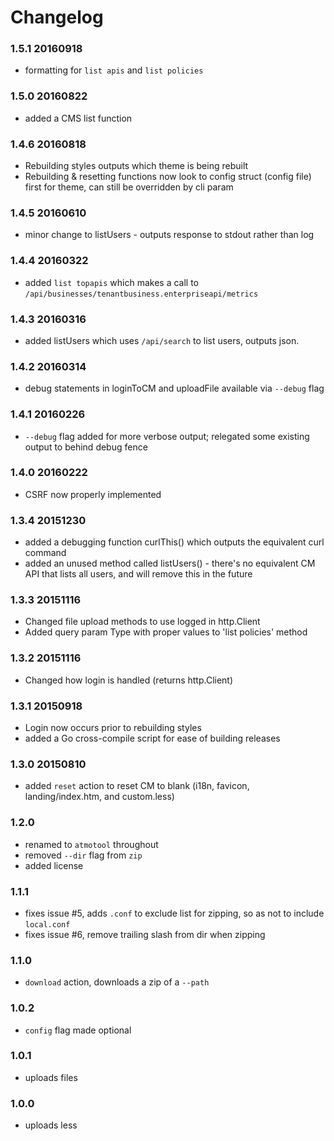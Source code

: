 # Changelog

### 1.5.1 20160918
* formatting for `list apis` and `list policies`

### 1.5.0 20160822

* added a CMS list function

### 1.4.6 20160818

* Rebuilding styles outputs which theme is being rebuilt
* Rebuilding & resetting functions now look to config struct (config file) first for theme, can still be overridden by cli param

### 1.4.5 20160610

* minor change to listUsers - outputs response to stdout rather than log

### 1.4.4 20160322

* added `list topapis` which makes a call to `/api/businesses/tenantbusiness.enterpriseapi/metrics`

### 1.4.3 20160316

* added listUsers which uses `/api/search` to list users, outputs json.

### 1.4.2 20160314

* debug statements in loginToCM and uploadFile available via `--debug` flag

### 1.4.1 20160226

* `--debug` flag added for more verbose output; relegated some existing output to behind debug fence

### 1.4.0 20160222

* CSRF now properly implemented

### 1.3.4 20151230

* added a debugging function curlThis() which outputs the equivalent curl command
* added an unused method called listUsers() - there's no equivalent CM API that lists all users, and will remove this in the future

### 1.3.3 20151116

* Changed file upload methods to use logged in http.Client
* Added query param Type with proper values to 'list policies' method

### 1.3.2 20151116

* Changed how login is handled (returns http.Client)

### 1.3.1 20150918

* Login now occurs prior to rebuilding styles
* added a Go cross-compile script for ease of building releases

### 1.3.0 20150810
* added `reset` action to reset CM to blank (i18n, favicon, landing/index.htm, and custom.less)

### 1.2.0
* renamed to `atmotool` throughout
* removed `--dir` flag from `zip`
* added license

### 1.1.1

* fixes issue #5, adds `.conf` to exclude list for zipping, so as not to include `local.conf`
* fixes issue #6, remove trailing slash from dir when zipping

### 1.1.0

* `download` action, downloads a zip of a `--path`

### 1.0.2

* `config` flag made optional

### 1.0.1

* uploads files

### 1.0.0

* uploads less

